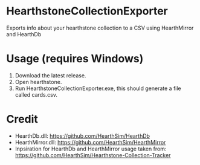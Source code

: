 # HearthstoneCollectionExporter
Exports info about your hearthstone collection to a CSV using HearthMirror and HearthDb

# Usage (requires Windows)
1. Download the latest release.
1. Open hearthstone.
1. Run HearthstoneCollectionExporter.exe, this should generate a file called cards.csv.

# Credit
* HearthDb.dll: https://github.com/HearthSim/HearthDb
* HearthMirror.dll: https://github.com/HearthSim/HearthMirror
* Inpsiration for HearthDb and HearthMirror usage taken from: https://github.com/HearthSim/Hearthstone-Collection-Tracker
